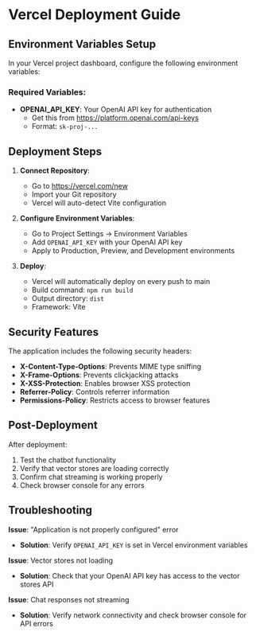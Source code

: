 # Vercel Deployment Guide

## Environment Variables Setup

In your Vercel project dashboard, configure the following environment variables:

### Required Variables:
- **OPENAI_API_KEY**: Your OpenAI API key for authentication
  - Get this from https://platform.openai.com/api-keys
  - Format: `sk-proj-...`

## Deployment Steps

1. **Connect Repository**:
   - Go to https://vercel.com/new
   - Import your Git repository
   - Vercel will auto-detect Vite configuration

2. **Configure Environment Variables**:
   - Go to Project Settings → Environment Variables
   - Add `OPENAI_API_KEY` with your OpenAI API key
   - Apply to Production, Preview, and Development environments

3. **Deploy**:
   - Vercel will automatically deploy on every push to main
   - Build command: `npm run build`
   - Output directory: `dist`
   - Framework: Vite

## Security Features

The application includes the following security headers:
- **X-Content-Type-Options**: Prevents MIME type sniffing
- **X-Frame-Options**: Prevents clickjacking attacks
- **X-XSS-Protection**: Enables browser XSS protection
- **Referrer-Policy**: Controls referrer information
- **Permissions-Policy**: Restricts access to browser features

## Post-Deployment

After deployment:
1. Test the chatbot functionality
2. Verify that vector stores are loading correctly
3. Confirm chat streaming is working properly
4. Check browser console for any errors

## Troubleshooting

**Issue**: "Application is not properly configured" error
- **Solution**: Verify `OPENAI_API_KEY` is set in Vercel environment variables

**Issue**: Vector stores not loading
- **Solution**: Check that your OpenAI API key has access to the vector stores API

**Issue**: Chat responses not streaming
- **Solution**: Verify network connectivity and check browser console for API errors
